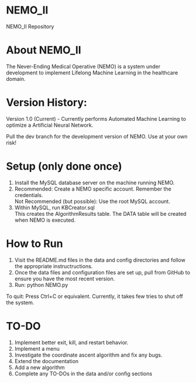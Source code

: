 # NEMO_II
NEMO_II Repository

# About NEMO_II
The Never-Ending Medical Operative (NEMO) is a system under development to implement Lifelong Machine Learning in the healthcare domain. <br/>

# Version History: <br/>
Version 1.0 (Current) - Currently performs Automated Machine Learning to optimize a Artificial Neural Network.

Pull the dev branch for the development version of NEMO. Use at your own risk! 

# Setup (only done once)
1) Install the MySQL database server on the machine running NEMO.<br/>
2) Recommended: Create a NEMO specific account. Remember the credentials. <br/>
   Not Recommended (but possible): Use the root MySQL account. 
3) Within MySQL, run KBCreator.sql <br/>
   This creates the AlgorithmResults table. The DATA table will be created when NEMO is executed. <br/>
   

# How to Run <br/>
1) Visit the README.md files in the data and config directories and follow the appropriate instructructions.
2) Once the data files and configuration files are set up, pull from GitHub to ensure you have the most recent version.
3) Run: python NEMO.py

To quit: Press Ctrl+C or equivalent. Currently, it takes  few tries to shut off the system.

# TO-DO
1) Implement better exit, kill, and restart behavior.
2) Implement a menu 
3) Investigate the coordinate ascent algorithm and fix any bugs.
4) Extend the documentation
5) Add a new algorithm
6) Complete any TO-DOs in the data and/or config sections
